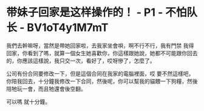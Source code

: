 # 带妹子回家是这样操作的！ - P1 - 不怕队长 - BV1oT4y1M7mT

我們去幹嘛呀，當然是帶她回家啦，去我家坐會唄，啊不行不行，我有門禁 我得回家，你看到了嗎，就算一個女生她喜歡你，你這樣跟她說，她都不可能跟你回去的，你應該這樣說，我只交一次，看好了，哎呀慘了，怎麼了。

公司有份合同要修改一下，但是這個合同在我家的電腦裡面，哎 要不然這樣吧，你陪我回去，十分鐘我修改一下合同，然後呢，你可以幫我的貓餵一下狗糧，然後陪牠玩一會，而且牠還會後空翻。

可以嗎 就十分鐘。